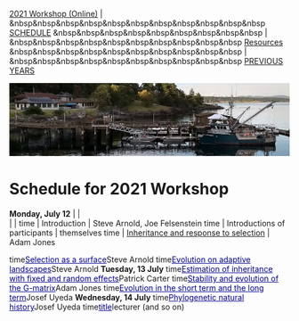 
[2021 Workshop (Online)](/index.html) | &nbsp&nbsp&nbsp&nbsp&nbsp&nbsp&nbsp&nbsp&nbsp&nbsp&nbsp [SCHEDULE](/2021/schedule.html) &nbsp&nbsp&nbsp&nbsp&nbsp&nbsp&nbsp&nbsp&nbsp | &nbsp&nbsp&nbsp&nbsp&nbsp&nbsp&nbsp&nbsp&nbsp&nbsp [Resources](https://blogs.uw.edu/fhleqg/tutorial-resources) &nbsp&nbsp&nbsp&nbsp&nbsp&nbsp&nbsp&nbsp&nbsp&nbsp | &nbsp&nbsp&nbsp&nbsp&nbsp&nbsp&nbsp&nbsp&nbsp&nbsp [PREVIOUS YEARS](https://blogs.uw.edu/fhleqg/previous-years)


<div align="left">
<img src="/media/FHLimage2018b.jpg" alt="FHL waterfront in 2018">
</div>

# Schedule for 2021 Workshop #

**Monday, July 12**  |   |       
 | |
 time | Introduction | Steve Arnold, Joe Felsenstein
 time | Introductions of participants | themselves
 time | [Inheritance and response to selection](lecture1-2.html) | Adam Jones
 
 
<tr><td align="center">time</td><td><a href="lecture1-3.html" style="text-decoration: underline; color:darkblue">Selection as a surface</a></td><td>Steve Arnold</td></tr>
<tr><td align="center">time</td><td><a href="lecture1-4.html" style="text-decoration: underline; color:darkblue">Evolution on adaptive landscapes</a></td><td>Steve Arnold</td></tr>
<tr><td></td><td></td><td></td></tr>
<tr><td><strong>Tuesday, 13 July</strong></td><td></td><td></td></tr>
<tr><td></td><td></td><td></td></tr>
<tr><td align="center">time</td><td><a href="lecture2-1.html" style="text-decoration: underline; color:darkblue">Estimation of inheritance with fixed and random effects</a></td><td>Patrick Carter</td></tr>
<tr><td align="center">time</td><td><a href="lecture2-2.html" style="text-decoration: underline; color:darkblue">Stability and evolution of the G-matrix</a></td><td>Adam Jones</td></tr>
<tr><td align="center">time</td><td><a href="lecture2-3.html" style="text-decoration: underline; color:darkblue">Evolution in the short term and the long term</a></td><td>Josef Uyeda</td></tr>
<tr><td></td><td></td><td></td></tr>
<tr><td><strong>Wednesday, 14 July</strong></td><td></td><td></td></tr>
<tr><td></td><td></td><td></td></tr>
<tr><td align="center">time</td><td><a href="lecture3-1.html" style="text-decoration: underline; color:darkblue">Phylogenetic natural history</a></td><td>Josef Uyeda</td></tr>
<tr><td align="center">time</td><td><a href="" style="text-decoration: underline; color:darkblue">title</a></td><td>lecturer</td></tr>
            <tr><td></td><td></td><td></td></tr>
      <tr><td>(and so on)</td><td></td><td></td></tr>
      <tr><td></td><td></td><td></td></tr>
    </table>
    </div>
  </body>
</html>
